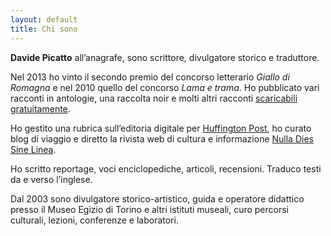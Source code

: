 ```yaml
---
layout: default
title: Chi sono
---
```

**Davide Picatto** all’anagrafe, sono scrittore, divulgatore storico e traduttore.
  
Nel 2013 ho vinto il secondo premio del concorso letterario *Giallo di Romagna* e nel 2010 quello del concorso *Lama e trama*. Ho pubblicato vari racconti in antologie, una raccolta noir e molti altri racconti [scaricabili gratuitamente](/racconti).  

Ho gestito una rubrica sull’editoria digitale per [Huffington Post](http://www.huffingtonpost.it/davide-picatto/), ho curato blog di viaggio e diretto la rivista web di cultura e informazione [Nulla Dies Sine Linea](https://davidepicatto.wordpress.com/chi_sono/nulladiessinelinea.wordpress.com).

Ho scritto reportage, voci enciclopediche, articoli, recensioni. Traduco testi da e verso l’inglese.

Dal 2003 sono divulgatore storico-artistico, guida e operatore didattico presso il Museo Egizio di Torino e altri istituti museali, curo percorsi culturali, lezioni, conferenze e laboratori.

